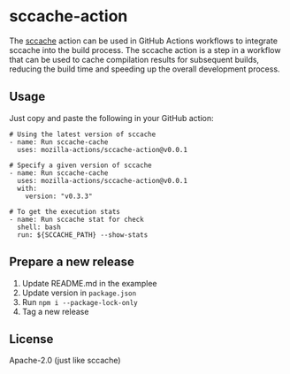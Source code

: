# sccache-action

The [sccache](https://github.com/mozilla/sccache/
) action can be used in GitHub Actions workflows to integrate sccache into the build process. The sccache action is a step in a workflow that can be used to cache compilation results for subsequent builds, reducing the build time and speeding up the overall development process.


## Usage

Just copy and paste the following in your GitHub action:

```
# Using the latest version of sccache
- name: Run sccache-cache
  uses: mozilla-actions/sccache-action@v0.0.1
```

```
# Specify a given version of sccache
- name: Run sccache-cache
  uses: mozilla-actions/sccache-action@v0.0.1
  with:
    version: "v0.3.3"
```

```
# To get the execution stats
- name: Run sccache stat for check
  shell: bash
  run: ${SCCACHE_PATH} --show-stats
```

## Prepare a new release

1. Update README.md in the examplee
1. Update version in `package.json`
1. Run `npm i --package-lock-only`
1. Tag a new release

## License

Apache-2.0 (just like sccache)
